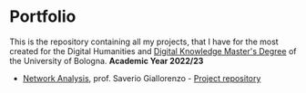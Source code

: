 # Portfolio
This is the repository containing all my projects, that I have for the most created for the Digital Humanities and <a href="https://corsi.unibo.it/2cycle/DigitalHumanitiesKnowledge"> Digital Knowledge Master's Degree</a> of the University of Bologna.
<b>Academic Year 2022/23</b>
<ul>
  <li><a href="https://www.unibo.it/en/teaching/course-unit-catalogue/course-unit/2022/467048">Network Analysis</a>, prof. Saverio Giallorenzo - <a href="https://github.com/NetworkAnalysisP/NAP">Project repository</a></li>
</ul>
